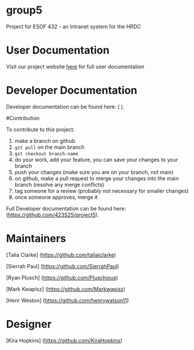 # group5
Project for ESOF 432 - an Intranet system for the HRDC

# User Documentation
Visit our project website [here](https://github.com/423S25/project5) for full user documentation

# Developer Documentation

Developer documentation can be found here: ( ).

#Contribution

To contribute to this project:

1. make a branch on github
2. `git pull` on the main branch
3. `git checkout branch-name`
4. do your work, add your feature, you can save your changes to your branch
5. push your changes (make sure you are on your branch, not main)
6. on github, make a pull request to merge your changes into the main branch (resolve any merge conflicts)
7. tag someone for a review (probably not necessary for smaller changes)
8. once someone approves, merge it

Full Developer documentation can be found here: (https://github.com/423S25/project5).

# Maintainers

[Talia Clarke] (https://github.com/taliaiclarke)

[Sierrah Paul] (https://github.com/SierrahPaul)

[Ryan Plusch] (https://github.com/Pluschious)

[Mark Kwapisz] (https://github.com/Markwapisz)

[Henr Weston] (https://github.com/henrywatson11)

# Designer

[Kira Hopkins] (https://github.com/KiraHopkins)
